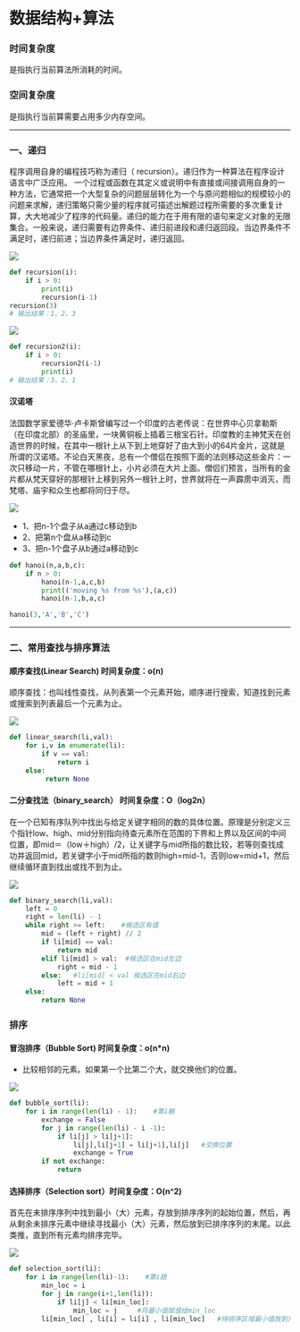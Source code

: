 # 数据结构+算法
### 时间复杂度
是指执行当前算法所消耗的时间。
### 空间复杂度
是指执行当前算需要占用多少内存空间。

------
### 一、递归
程序调用自身的编程技巧称为递归（ recursion）。递归作为一种算法在程序设计语言中广泛应用。 一个过程或函数在其定义或说明中有直接或间接调用自身的一种方法，它通常把一个大型复杂的问题层层转化为一个与原问题相似的规模较小的问题来求解，递归策略只需少量的程序就可描述出解题过程所需要的多次重复计算，大大地减少了程序的代码量。递归的能力在于用有限的语句来定义对象的无限集合。一般来说，递归需要有边界条件、递归前进段和递归返回段。当边界条件不满足时，递归前进；当边界条件满足时，递归返回。

![](imgs/recursion.png)
```python
def recursion(i):
    if i > 0:
        print(i)
        recursion(i-1)
recursion(3)
# 输出结果：1、2、3
```

![](imgs/recursion2.png)
```python
def recursion2(i):
    if i > 0:
        recursion2(i-1)
        print(i)
# 输出结果：3、2、1
```

#### 汉诺塔
   法国数学家爱德华·卢卡斯曾编写过一个印度的古老传说：在世界中心贝拿勒斯（在印度北部）的圣庙里，一块黄铜板上插着三根宝石针。印度教的主神梵天在创造世界的时候，在其中一根针上从下到上地穿好了由大到小的64片金片，这就是所谓的汉诺塔。不论白天黑夜，总有一个僧侣在按照下面的法则移动这些金片：一次只移动一片，不管在哪根针上，小片必须在大片上面。僧侣们预言，当所有的金片都从梵天穿好的那根针上移到另外一根针上时，世界就将在一声霹雳中消灭，而梵塔、庙宇和众生也都将同归于尽。

![](imgs/hanoi.gif)

 - 1、把n-1个盘子从a通过c移动到b
 - 2、把第n个盘从a移动到c
 - 3、把n-1个盘子从b通过a移动到c

```python
def hanoi(n,a,b,c):
    if n > 0:
        hanoi(n-1,a,c,b)
        print(('moving %s from %s'),(a,c))
        hanoi(n-1,b,a,c)

hanoi(3,'A','B','C')
```

------
### 二、常用查找与排序算法
#### 顺序查找(Linear Search)  时间复杂度：o(n)
顺序查找：也叫线性查找，从列表第一个元素开始，顺序进行搜索，知道找到元素或搜索到列表最后一个元素为止。

![](imgs/linear_search.gif)

```python
def linear_search(li,val):
    for i,v in enumerate(li):
        if v == val:
            return i
    else:
         return None
```

#### 二分查找法（binary_search） 时间复杂度：O（log2n）
在一个已知有序队列中找出与给定关键字相同的数的具体位置。原理是分别定义三个指针low、high、mid分别指向待查元素所在范围的下界和上界以及区间的中间位置，即mid＝（low＋high）/2，让关键字与mid所指的数比较，若等则查找成功并返回mid，若关键字小于mid所指的数则high=mid-1，否则low=mid+1，然后继续循环直到找出或找不到为止。

![](imgs/binary_search.gif)

````python
def binary_search(li,val):
    left = 0
    right = len(li) - 1
    while right >= left:    #候选区有值
        mid = (left + right) // 2
        if li[mid] == val:
            return mid
        elif li[mid] > val:  #候选区在mid左边
            right = mid - 1
        else:   #li[mid] < val 候选区在mid右边
            left = mid + 1
    else:
        return None
````
### 排序
#### 冒泡排序（Bubble Sort) 时间复杂度：o(n*n)
 - 比较相邻的元素。如果第一个比第二个大，就交换他们的位置。

![](imgs/bubblesort.gif)

```python
def bubble_sort(li):
    for i in range(len(li) - 1):    #第i躺
        exchange = False
        for j in range(len(li) - i -1):
            if li[j] > li[j+1]:
                li[j],li[j+1] = li[j+1],li[j]   #交换位置
                exchange = True
        if not exchange:
            return
```

#### 选择排序（Selection sort）时间复杂度：O(n^2)
首先在未排序序列中找到最小（大）元素，存放到排序序列的起始位置，然后，再从剩余未排序元素中继续寻找最小（大）元素，然后放到已排序序列的末尾。以此类推，直到所有元素均排序完毕。

![](imgs/selection-sort.gif)

```python
def selection_sort(li):
    for i in range(len(li)-1):    #第i趟
        min_loc = i
        for j in range(i+1,len(li)):
            if li[j] < li[min_loc]:
                min_loc = j     #将最小值赋值给min_loc
        li[min_loc] , li[i] = li[i] , li[min_loc]   #待排序区域最小值放到元素开始下标
```

